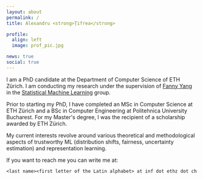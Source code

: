 ```yaml
---
layout: about
permalink: /
title: Alexandru <strong>Țifrea</strong>

profile:
  align: left
  image: prof_pic.jpg

news: true
social: true
---
```


I am a PhD candidate at the Department of Computer Science of ETH Zürich. 
I am conducting my research under the supervision of [Fanny Yang](http://fanny-yang.de) in the [Statistical Machine Learning](https://sml.inf.ethz.ch) group.

Prior to starting my PhD, I have completed an MSc in Computer Science at ETH Zürich and
a BSc in Computer Engineering at Politehnica University Bucharest.
For my Master's degree, I was the recipient of a scholarship awarded by ETH Zürich.

My current interests revolve around various theoretical and methodological aspects of
trustworthy ML (distribution shifts, fairness, uncertainty estimation) and representation learning.

If you want to reach me you can write me at:

`<last name><first letter of the Latin alphabet> at inf dot ethz dot ch`
